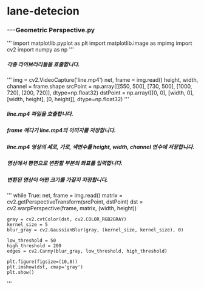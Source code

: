 # lane-detecion

### ---Geometric Perspective.py

'''
import matplotlib.pyplot as plt
import matplotlib.image as mpimg
import cv2
import numpy as np
'''

##### 각종 라이브러리들을 호출합니다.

'''
img = cv2.VideoCapture('line.mp4')
net, frame = img.read()
height, width, channel = frame.shape
srcPoint = np.array([[550, 500], [730, 500], [1000, 720], [200, 720]], dtype=np.float32)
dstPoint = np.array([[0, 0], [width, 0], [width, height], [0, height]], dtype=np.float32)
'''

##### line.mp4 파일을 호출합니다.
##### frame 에다가 line.mp4의 이미지를 저장합니다.
##### line.mp4 영상의 세로, 가로, 색변수를 height, width, channel 변수에 저장합니다.
##### 영상에서 평면으로 변환할 부분의 좌표를 입력합니다.
##### 변환된 영상이 어떤 크기를 가질지 지정합니다.

'''
while True:
    net, frame = img.read()
    matrix = cv2.getPerspectiveTransform(srcPoint, dstPoint)
    dst = cv2.warpPerspective(frame, matrix, (width, height))

    
    gray = cv2.cvtColor(dst, cv2.COLOR_RGB2GRAY)
    kernel_size = 5
    blur_gray = cv2.GaussianBlur(gray, (kernel_size, kernel_size), 0)

    low_threshold = 50
    high_threshold = 200
    edges = cv2.Canny(blur_gray, low_threshold, high_threshold)
    
    plt.figure(figsize=(10,8))
    plt.imshow(dst, cmap='gray')
    plt.show()
'''
